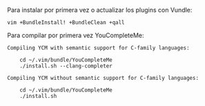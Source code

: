 Para instalar por primera vez o actualizar los plugins con Vundle:
    
    vim +BundleInstall! +BundleClean +qall

Para compilar por primera vez YouCompleteMe:
    
    Compiling YCM with semantic support for C-family languages:

        cd ~/.vim/bundle/YouCompleteMe
        ./install.sh --clang-completer

    Compiling YCM without semantic support for C-family languages:

        cd ~/.vim/bundle/YouCompleteMe
        ./install.sh
